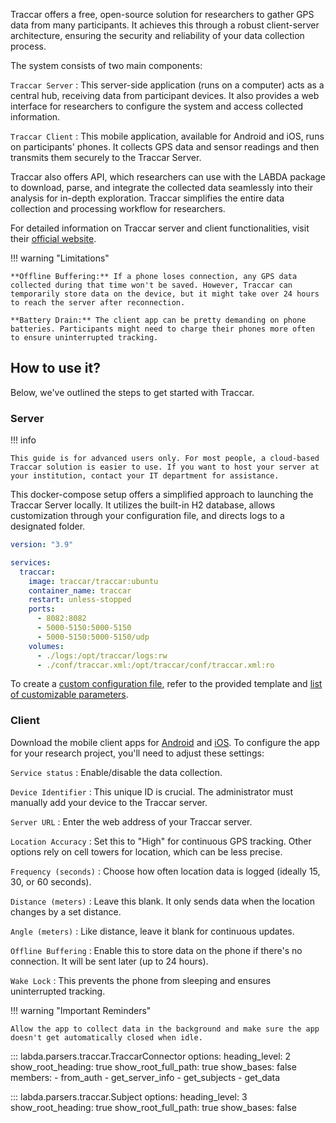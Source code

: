 Traccar offers a free, open-source solution for researchers to gather GPS data from many participants. It achieves this through a robust client-server architecture, ensuring the security and reliability of your data collection process.

The system consists of two main components:

`Traccar Server`
: This server-side application (runs on a computer) acts as a central hub, receiving data from participant devices. It also provides a web interface for researchers to configure the system and access collected information.

`Traccar Client`
: This mobile application, available for Android and iOS, runs on participants' phones. It collects GPS data and sensor readings and then transmits them securely to the Traccar Server.

Traccar also offers API, which researchers can use with the LABDA package to download, parse, and integrate the collected data seamlessly into their analysis for in-depth exploration. Traccar simplifies the entire data collection and processing workflow for researchers.

For detailed information on Traccar server and client functionalities, visit their [official website](https://www.traccar.org/).

!!! warning "Limitations"

    **Offline Buffering:** If a phone loses connection, any GPS data collected during that time won't be saved. However, Traccar can temporarily store data on the device, but it might take over 24 hours to reach the server after reconnection.

    **Battery Drain:** The client app can be pretty demanding on phone batteries. Participants might need to charge their phones more often to ensure uninterrupted tracking.


## How to use it?

Below, we've outlined the steps to get started with Traccar.

### Server

!!! info

    This guide is for advanced users only. For most people, a cloud-based Traccar solution is easier to use. If you want to host your server at your institution, contact your IT department for assistance.

This docker-compose setup offers a simplified approach to launching the Traccar Server locally. It utilizes the built-in H2 database, allows customization through your configuration file, and directs logs to a designated folder.

``` yaml title="docker-compose.yml"
version: "3.9"

services:
  traccar:
    image: traccar/traccar:ubuntu
    container_name: traccar
    restart: unless-stopped
    ports:
      - 8082:8082
      - 5000-5150:5000-5150
      - 5000-5150:5000-5150/udp
    volumes:
      - ./logs:/opt/traccar/logs:rw
      - ./conf/traccar.xml:/opt/traccar/conf/traccar.xml:ro
```

To create a [custom configuration file](https://github.com/traccar/traccar/blob/master/setup/traccar.xml), refer to the provided template and [list of customizable parameters](https://www.traccar.org/configuration-file/]).

### Client

Download the mobile client apps for [Android](https://play.google.com/store/apps/details?id=org.traccar.client) and [iOS](https://itunes.apple.com/us/app/traccar-client/id843156974). To configure the app for your research project, you'll need to adjust these settings:

`Service status`
: Enable/disable the data collection.

`Device Identifier`
: This unique ID is crucial. The administrator must manually add your device to the Traccar server.

`Server URL`
: Enter the web address of your Traccar server.

`Location Accuracy`
: Set this to "High" for continuous GPS tracking. Other options rely on cell towers for location, which can be less precise.

`Frequency (seconds)`
: Choose how often location data is logged (ideally 15, 30, or 60 seconds).

`Distance (meters)`
: Leave this blank. It only sends data when the location changes by a set distance.

`Angle (meters)`
: Like distance, leave it blank for continuous updates.

`Offline Buffering`
: Enable this to store data on the phone if there's no connection. It will be sent later (up to 24 hours).

`Wake Lock`
: This prevents the phone from sleeping and ensures uninterrupted tracking.

!!! warning "Important Reminders"

    Allow the app to collect data in the background and make sure the app doesn't get automatically closed when idle.

::: labda.parsers.traccar.TraccarConnector
    options:
        heading_level: 2
        show_root_heading: true
        show_root_full_path: true
        show_bases: false
        members:
        - from_auth
        - get_server_info
        - get_subjects
        - get_data

::: labda.parsers.traccar.Subject
    options:
        heading_level: 3
        show_root_heading: true
        show_root_full_path: true
        show_bases: false
